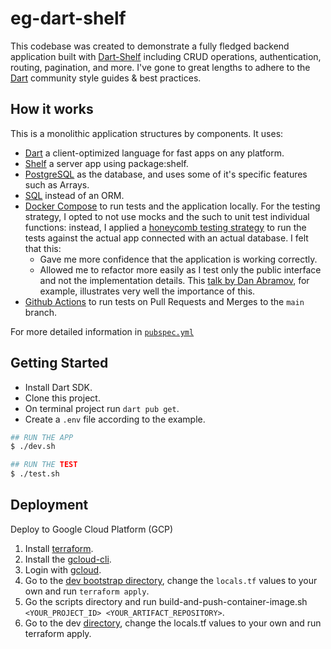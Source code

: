 # eg-dart-shelf

This codebase was created to demonstrate a fully fledged backend application built with [Dart-Shelf](https://github.com/dart-lang/shelf) including CRUD operations, authentication, routing, pagination, and more. I've gone to great lengths to adhere to the [Dart](https://dart.dev/community/) community style guides & best practices.

## How it works

This is a monolithic application structures by components. It uses:

- [Dart](https://dart.dev/) a client-optimized language for fast apps on any platform.
- [Shelf](https://pub.dev/packages/shelf/) a server app using package:shelf.
- [PostgreSQL](https://www.postgresql.org/) as the database, and uses some of it's specific features such as Arrays.
- [SQL](https://en.wikipedia.org/wiki/SQL/) instead of an ORM.
- [Docker Compose](https://docs.docker.com/compose/) to run tests and the application locally. For the testing strategy, I opted to not use mocks and the such to unit test individual functions: instead, I applied a [honeycomb testing strategy](https://www.oreilly.com/library/view/hands-on-microservices/9781789133608/7c9f1260-b0c5-4416-816f-1cad140b56dd.xhtml) to run the tests against the actual app connected with an actual database. I felt that this:
    - Gave me more confidence that the application is working correctly.
    - Allowed me to refactor more easily as I test only the public interface and not the implementation details. This [talk by Dan Abramov](https://www.deconstructconf.com/2019/dan-abramov-the-wet-codebase), for example, illustrates very well the importance of this.
- [Github Actions](https://docs.github.com/en/actions) to run tests on Pull Requests and Merges to the `main` branch.

For more detailed information in [`pubspec.yml`](./pubspec.yaml)

## Getting Started

- Install Dart SDK.
- Clone this project.
- On terminal project run `dart pub get`.
- Create a `.env` file according to the example.


```bash
## RUN THE APP
$ ./dev.sh

## RUN THE TEST
$ ./test.sh
```

## Deployment

Deploy to Google Cloud Platform (GCP)

1. Install [terraform](https://www.terraform.io/).
2. Install the [gcloud-cli](https://cloud.google.com/sdk/docs/install).
3. Login with [gcloud](https://cloud.google.com/sdk/gcloud/reference/auth/login).
4. Go to the [dev bootstrap directory](./deploy/gcp/terraform/environments/dev/bootstrap), change the `locals.tf` values to your own and run `terraform apply`.
5. Go the scripts directory and run build-and-push-container-image.sh `<YOUR_PROJECT_ID> <YOUR_ARTIFACT_REPOSITORY>`.
6. Go to the dev [directory](./deploy/gcp/terraform/environments/dev/), change the locals.tf values to your own and run terraform apply.
